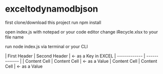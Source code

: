 # exceltodynamodbjson

first clone/download this project
run npm install

open index.js with notepad or your code editor
change iRecycle.xlsx to your file name

run node index.js via terminal or your CLI

| First Header  | Second Header | <- as a Key in EXCEL
| ------------- | ------------- |
| Content Cell  | Content Cell  | <- as a Value
| Content Cell  | Content Cell  | <- as a Value
